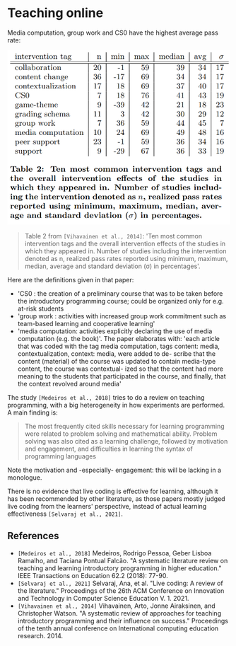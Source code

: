 # Teaching online

Media computation, group work and CS0 have the highest average pass rate:

![Vihavainen et al., 2014, figure 2](vihavainen_et_al_2014_fig_2.png)

> Table 2 from `[Vihavainen et al., 2014]`:
> 'Ten most common intervention tags and
> the overall intervention effects of the studies in
> which they appeared in.
> Number of studies including the intervention denoted as n,
> realized pass rates reported using minimum, maximum, median,
> average and standard deviation (σ) in percentages'.

Here are the definitions given in that paper:

- 'CS0 : the creation of a preliminary course that was to
  be taken before the introductory programming course;
  could be organized only for e.g. at-risk students
- 'group work : activities with increased group work
  commitment such as team-based learning and cooperative
  learning'
- 'media computation: activities explicitly declaring the
  use of media computation (e.g. the book)'. The paper elaborates with:
  'each article that was coded with the tag media computation, tags content:
  media, contextualization, context: media, were added to de-
  scribe that the content (material) of the course was updated
  to contain media-type content, the course was contextual-
  ized so that the content had more meaning to the students
  that participated in the course, and finally, that the context
  revolved around media'

The study `[Medeiros et al., 2018]` tries to do a review on teaching
programming, with a big heterogeneity in how experiments are performed.
A main finding is:

> The most frequently cited skills necessary for
> learning programming were related to problem solving and mathematical ability.
> Problem solving was also cited as a learning
> challenge, followed by motivation and engagement,
> and difficulties in learning the syntax of programming languages

Note the motivation and -especially- engagement:
this will be lacking in a monologue.

There is no evidence that live coding is effective for learning,
although it has been recommended by other literature,
as those papers mostly judged live coding from the learners'
perspective, instead of actual learning effectiveness `[Selvaraj et al., 2021]`.

## References

- `[Medeiros et al., 2018]` Medeiros, Rodrigo Pessoa, Geber Lisboa Ramalho, and Taciana Pontual Falcão. "A systematic literature review on teaching and learning introductory programming in higher education." IEEE Transactions on Education 62.2 (2018): 77-90.
- `[Selvaraj et al., 2021]` Selvaraj, Ana, et al. "Live coding: A review of the literature." Proceedings of the 26th ACM Conference on Innovation and Technology in Computer Science Education V. 1. 2021.
- `[Vihavainen et al., 2014]` Vihavainen, Arto, Jonne Airaksinen, and Christopher Watson. "A systematic review of approaches for teaching introductory programming and their influence on success." Proceedings of the tenth annual conference on International computing education research. 2014.
